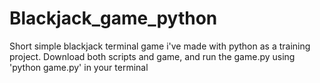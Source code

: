 # Blackjack_game_python
Short simple blackjack terminal game i've made with python as a training project.
Download both scripts and game, and run the game.py using 'python game.py' in your terminal
